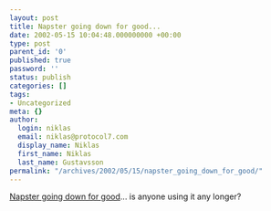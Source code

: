 ```yaml
---
layout: post
title: Napster going down for good...
date: 2002-05-15 10:04:48.000000000 +00:00
type: post
parent_id: '0'
published: true
password: ''
status: publish
categories: []
tags:
- Uncategorized
meta: {}
author:
  login: niklas
  email: niklas@protocol7.com
  display_name: Niklas
  first_name: Niklas
  last_name: Gustavsson
permalink: "/archives/2002/05/15/napster_going_down_for_good/"
---
```

[Napster going down for good](http://www.wired.com/news/business/0,1367,52532,00.html)... is anyone using it any longer?


